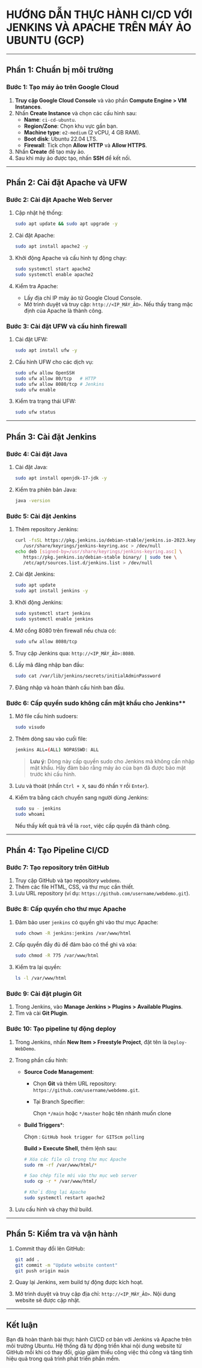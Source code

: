 # **HƯỚNG DẪN THỰC HÀNH CI/CD VỚI JENKINS VÀ APACHE TRÊN MÁY ẢO UBUNTU (GCP)**

---

## **Phần 1: Chuẩn bị môi trường**

### **Bước 1: Tạo máy ảo trên Google Cloud**

1. **Truy cập Google Cloud Console** và vào phần **Compute Engine > VM Instances**.
2. Nhấn **Create Instance** và chọn các cấu hình sau:
   - **Name**: `ci-cd-ubuntu`.
   - **Region/Zone**: Chọn khu vực gần bạn.
   - **Machine type**: `e2-medium` (2 vCPU, 4 GB RAM).
   - **Boot disk**: Ubuntu 22.04 LTS.
   - **Firewall**: Tick chọn **Allow HTTP** và **Allow HTTPS**.
3. Nhấn **Create** để tạo máy ảo.
4. Sau khi máy ảo được tạo, nhấn **SSH** để kết nối.

---

## **Phần 2: Cài đặt Apache và UFW**

### **Bước 2: Cài đặt Apache Web Server**

1. Cập nhật hệ thống:
   
   ```bash
   sudo apt update && sudo apt upgrade -y
   ```

2. Cài đặt Apache:
   
   ```bash
   sudo apt install apache2 -y
   ```

3. Khởi động Apache và cấu hình tự động chạy:
   
   ```bash
   sudo systemctl start apache2
   sudo systemctl enable apache2
   ```

4. Kiểm tra Apache:
   
   - Lấy địa chỉ IP máy ảo từ Google Cloud Console.
   - Mở trình duyệt và truy cập: `http://<IP_MÁY_ẢO>`. Nếu thấy trang mặc định của Apache là thành công.

### **Bước 3: Cài đặt UFW và cấu hình firewall**

1. Cài đặt UFW:
   
   ```bash
   sudo apt install ufw -y
   ```

2. Cấu hình UFW cho các dịch vụ:
   
   ```bash
   sudo ufw allow OpenSSH
   sudo ufw allow 80/tcp   # HTTP
   sudo ufw allow 8080/tcp # Jenkins
   sudo ufw enable
   ```

3. Kiểm tra trạng thái UFW:
   
   ```bash
   sudo ufw status
   ```

---

## **Phần 3: Cài đặt Jenkins**

### **Bước 4: Cài đặt Java**

1. Cài đặt Java:
   
   ```bash
   sudo apt install openjdk-17-jdk -y
   ```

2. Kiểm tra phiên bản Java:
   
   ```bash
   java -version
   ```

### **Bước 5: Cài đặt Jenkins**

1. Thêm repository Jenkins:
   
   ```bash
   curl -fsSL https://pkg.jenkins.io/debian-stable/jenkins.io-2023.key | sudo tee \
      /usr/share/keyrings/jenkins-keyring.asc > /dev/null
   echo deb [signed-by=/usr/share/keyrings/jenkins-keyring.asc] \
      https://pkg.jenkins.io/debian-stable binary/ | sudo tee \
      /etc/apt/sources.list.d/jenkins.list > /dev/null
   ```

2. Cài đặt Jenkins:
   
   ```bash
   sudo apt update
   sudo apt install jenkins -y
   ```

3. Khởi động Jenkins:
   
   ```bash
   sudo systemctl start jenkins
   sudo systemctl enable jenkins
   ```

4. Mở cổng 8080 trên firewall nếu chưa có:
   
   ```bash
   sudo ufw allow 8080/tcp
   ```

5. Truy cập Jenkins qua: `http://<IP_MÁY_ẢO>:8080`.

6. Lấy mã đăng nhập ban đầu:
   
   ```bash
   sudo cat /var/lib/jenkins/secrets/initialAdminPassword
   ```

7. Đăng nhập và hoàn thành cấu hình ban đầu.

### Bước 6: Cấp quyền sudo không cần mật khẩu cho Jenkins**

1. Mở file cấu hình sudoers:
   
   ```bash
   sudo visudo
   ```

2. Thêm dòng sau vào cuối file:
   
   ```bash
   jenkins ALL=(ALL) NOPASSWD: ALL
   ```
   
   > **Lưu ý:** Dòng này cấp quyền sudo cho Jenkins mà không cần nhập mật khẩu. Hãy đảm bảo rằng máy ảo của bạn đã được bảo mật trước khi cấu hình.

3. Lưu và thoát (nhấn `Ctrl + X`, sau đó nhấn `Y` rồi `Enter`).

4. Kiểm tra bằng cách chuyển sang người dùng Jenkins:
   
   ```bash
   sudo su - jenkins
   sudo whoami
   ```
   
   Nếu thấy kết quả trả về là `root`, việc cấp quyền đã thành công.

---

## **Phần 4: Tạo Pipeline CI/CD**

### **Bước 7: Tạo repository trên GitHub**

1. Truy cập GitHub và tạo repository `webdemo`.
2. Thêm các file HTML, CSS, và thư mục cần thiết.
3. Lưu URL repository (ví dụ: `https://github.com/username/webdemo.git`).

### **Bước 8: Cấp quyền cho thư mục Apache**

1. Đảm bảo user `jenkins` có quyền ghi vào thư mục Apache:
   
   ```bash
   sudo chown -R jenkins:jenkins /var/www/html
   ```

2. Cấp quyền đầy đủ để đảm bảo có thể ghi và xóa:
   
   ```bash
   sudo chmod -R 775 /var/www/html
   ```

3. Kiểm tra lại quyền:
   
   ```bash
   ls -l /var/www/html
   ```

### **Bước 9: Cài đặt plugin Git**

1. Trong Jenkins, vào **Manage Jenkins > Plugins > Available Plugins**.
2. Tìm và cài **Git Plugin**.

### **Bước 10: Tạo pipeline tự động deploy**

1. Trong Jenkins, nhấn **New Item > Freestyle Project**, đặt tên là `Deploy-WebDemo`.

2. Trong phần cấu hình:
   
   - **Source Code Management**:
     
     - Chọn **Git** và thêm URL repository: `https://github.com/username/webdemo.git`.
     - Tại Branch Specifier:
       
       Chọn `*/main` hoặc `*/master` hoặc tên nhánh muốn clone
   
   - **Build Triggers***:
     
     Chọn : `GitHub hook trigger for GITScm polling`
     
     **Build > Execute Shell**, thêm lệnh sau:
     
     ```bash
     # Xóa các file cũ trong thư mục Apache
     sudo rm -rf /var/www/html/*
     
     # Sao chép file mới vào thư mục web server
     sudo cp -r * /var/www/html/
     
     # Khởi động lại Apache
     sudo systemctl restart apache2
     ```

3. Lưu cấu hình và chạy thử build.

---

## **Phần 5: Kiểm tra và vận hành**

1. Commit thay đổi lên GitHub:
   
   ```bash
   git add .
   git commit -m "Update website content"
   git push origin main
   ```

2. Quay lại Jenkins, xem build tự động được kích hoạt.

3. Mở trình duyệt và truy cập địa chỉ: `http://<IP_MÁY_ẢO>`. Nội dung website sẽ được cập nhật.

---

## **Kết luận**

Bạn đã hoàn thành bài thực hành CI/CD cơ bản với Jenkins và Apache trên môi trường Ubuntu. Hệ thống đã tự động triển khai nội dung website từ GitHub mỗi khi có thay đổi, giúp giảm thiểu công việc thủ công và tăng tính hiệu quả trong quá trình phát triển phần mềm.
